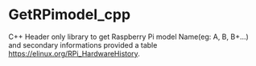 # GetRPimodel_cpp
C++ Header only library to  get Raspberry Pi model Name(eg: A, B, B+...) and secondary informations provided a table  https://elinux.org/RPi_HardwareHistory.
